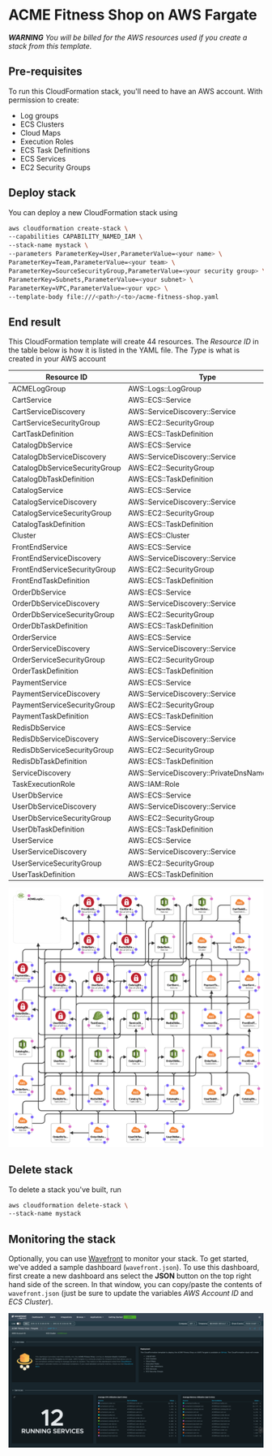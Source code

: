 # ACME Fitness Shop on AWS Fargate

***WARNING** You will be billed for the AWS resources used if you create a stack from this template.*

## Pre-requisites

To run this CloudFormation stack, you'll need to have an AWS account. With permission to create:

* Log groups
* ECS Clusters
* Cloud Maps
* Execution Roles
* ECS Task Definitions
* ECS Services
* EC2 Security Groups

## Deploy stack

You can deploy a new CloudFormation stack using

```bash
aws cloudformation create-stack \
--capabilities CAPABILITY_NAMED_IAM \
--stack-name mystack \
--parameters ParameterKey=User,ParameterValue=<your name> \
ParameterKey=Team,ParameterValue=<your team> \
ParameterKey=SourceSecurityGroup,ParameterValue=<your security group> \
ParameterKey=Subnets,ParameterValue=<your subnet> \
ParameterKey=VPC,ParameterValue=<your vpc> \
--template-body file:///<path>/<to>/acme-fitness-shop.yaml
```

## End result

This CloudFormation template will create 44 resources. The _Resource ID_ in the table below is how it is listed in the YAML file. The _Type_ is what is created in your AWS account

| Resource ID                   | Type                                       |
|-------------------------------|--------------------------------------------|
| ACMELogGroup                  | AWS::Logs::LogGroup                        |
| CartService                   | AWS::ECS::Service                          |
| CartServiceDiscovery          | AWS::ServiceDiscovery::Service             |
| CartServiceSecurityGroup      | AWS::EC2::SecurityGroup                    |
| CartTaskDefinition            | AWS::ECS::TaskDefinition                   |
| CatalogDbService              | AWS::ECS::Service                          |
| CatalogDbServiceDiscovery     | AWS::ServiceDiscovery::Service             |
| CatalogDbServiceSecurityGroup | AWS::EC2::SecurityGroup                    |
| CatalogDbTaskDefinition       | AWS::ECS::TaskDefinition                   |
| CatalogService                | AWS::ECS::Service                          |
| CatalogServiceDiscovery       | AWS::ServiceDiscovery::Service             |
| CatalogServiceSecurityGroup   | AWS::EC2::SecurityGroup                    |
| CatalogTaskDefinition         | AWS::ECS::TaskDefinition                   |
| Cluster                       | AWS::ECS::Cluster                          |
| FrontEndService               | AWS::ECS::Service                          |
| FrontEndServiceDiscovery      | AWS::ServiceDiscovery::Service             |
| FrontEndServiceSecurityGroup  | AWS::EC2::SecurityGroup                    |
| FrontEndTaskDefinition        | AWS::ECS::TaskDefinition                   |
| OrderDbService                | AWS::ECS::Service                          |
| OrderDbServiceDiscovery       | AWS::ServiceDiscovery::Service             |
| OrderDbServiceSecurityGroup   | AWS::EC2::SecurityGroup                    |
| OrderDbTaskDefinition         | AWS::ECS::TaskDefinition                   |
| OrderService                  | AWS::ECS::Service                          |
| OrderServiceDiscovery         | AWS::ServiceDiscovery::Service             |
| OrderServiceSecurityGroup     | AWS::EC2::SecurityGroup                    |
| OrderTaskDefinition           | AWS::ECS::TaskDefinition                   |
| PaymentService                | AWS::ECS::Service                          |
| PaymentServiceDiscovery       | AWS::ServiceDiscovery::Service             |
| PaymentServiceSecurityGroup   | AWS::EC2::SecurityGroup                    |
| PaymentTaskDefinition         | AWS::ECS::TaskDefinition                   |
| RedisDbService                | AWS::ECS::Service                          |
| RedisDbServiceDiscovery       | AWS::ServiceDiscovery::Service             |
| RedisDbServiceSecurityGroup   | AWS::EC2::SecurityGroup                    |
| RedisDbTaskDefinition         | AWS::ECS::TaskDefinition                   |
| ServiceDiscovery              | AWS::ServiceDiscovery::PrivateDnsNamespace |
| TaskExecutionRole             | AWS::IAM::Role                             |
| UserDbService                 | AWS::ECS::Service                          |
| UserDbServiceDiscovery        | AWS::ServiceDiscovery::Service             |
| UserDbServiceSecurityGroup    | AWS::EC2::SecurityGroup                    |
| UserDbTaskDefinition          | AWS::ECS::TaskDefinition                   |
| UserService                   | AWS::ECS::Service                          |
| UserServiceDiscovery          | AWS::ServiceDiscovery::Service             |
| UserServiceSecurityGroup      | AWS::EC2::SecurityGroup                    |
| UserTaskDefinition            | AWS::ECS::TaskDefinition                   |

![chart](./cf-template.png)

## Delete stack

To delete a stack you've built, run

```bash
aws cloudformation delete-stack \
--stack-name mystack
```

## Monitoring the stack

Optionally, you can use [Wavefront](https://wavefront.com) to monitor your stack. To get started, we've added a sample dashboard (`wavefront.json`). To use this dashboard, first create a new dashboard ans select the **JSON** button on the top right hand side of the screen. In that window, you can copy/paste the contents of `wavefront.json` (just be sure to update the variables _AWS Account ID_ and _ECS Cluster_).

![dashboard](./wavefront.png)
